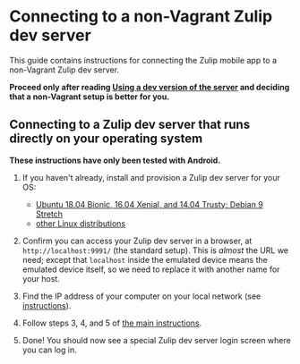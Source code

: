 # Connecting to a non-Vagrant Zulip dev server

This guide contains instructions for connecting the Zulip mobile app to a
non-Vagrant Zulip dev server.

**Proceed only after reading
[Using a dev version of the server](build-run.md#using-a-dev-version-of-the-server)
and deciding that a non-Vagrant setup is better for you.**

## Connecting to a Zulip dev server that runs directly on your operating system

**These instructions have only been tested with Android.**

1. If you haven't already, install and provision a Zulip dev server for your
   OS:
    * [Ubuntu 18.04 Bionic, 16.04 Xenial, and 14.04 Trusty; Debian 9 Stretch](
        https://zulip.readthedocs.io/en/latest/development/setup-advanced.html#installing-directly-on-ubuntu-or-debian)
    * [other Linux distributions](
        https://zulip.readthedocs.io/en/latest/development/setup-advanced.html#installing-manually-on-linux)

2. Confirm you can access your Zulip dev server in a browser, at
   `http://localhost:9991/` (the standard setup).  This is *almost* the URL
   we need; except that `localhost` inside the emulated device means the
   emulated device itself, so we need to replace it with another name for
   your host.

3. Find the IP address of your computer on your local network (see
   [instructions](find-ip-address.md)).

4. Follow steps 3, 4, and 5 of [the main instructions](dev-server.md).

6. Done! You should now see a special Zulip dev server login screen where
   you can log in.
